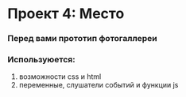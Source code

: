 # Проект 4: Место

### Перед вами прототип фотогаллереи 
### Используюется:
1. возможности css и html
2. переменные, слушатели событий и функции js

